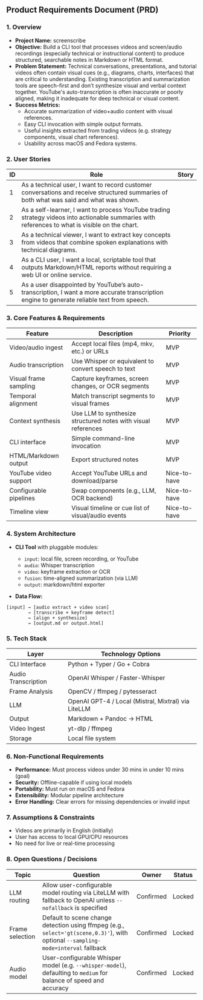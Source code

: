 ## Product Requirements Document (PRD)

### 1. Overview

- **Project Name:** screenscribe
- **Objective:** Build a CLI tool that processes videos and screen/audio recordings (especially technical or instructional content) to produce structured, searchable notes in Markdown or HTML format.
- **Problem Statement:** Technical conversations, presentations, and tutorial videos often contain visual cues (e.g., diagrams, charts, interfaces) that are critical to understanding. Existing transcription and summarization tools are speech-first and don’t synthesize visual and verbal context together. YouTube's auto-transcription is often inaccurate or poorly aligned, making it inadequate for deep technical or visual content.
- **Success Metrics:**
  - Accurate summarization of video+audio content with visual references.
  - Easy CLI invocation with simple output formats.
  - Useful insights extracted from trading videos (e.g. strategy components, visual chart references).
  - Usability across macOS and Fedora systems.

### 2. User Stories

| ID | Role                                                                                                                                            | Story |
| -- | ----------------------------------------------------------------------------------------------------------------------------------------------- | ----- |
| 1  | As a technical user, I want to record customer conversations and receive structured summaries of both what was said and what was shown.         |       |
| 2  | As a self-learner, I want to process YouTube trading strategy videos into actionable summaries with references to what is visible on the chart. |       |
| 3  | As a technical viewer, I want to extract key concepts from videos that combine spoken explanations with technical diagrams.                     |       |
| 4  | As a CLI user, I want a local, scriptable tool that outputs Markdown/HTML reports without requiring a web UI or online service.                 |       |
| 5  | As a user disappointed by YouTube’s auto-transcription, I want a more accurate transcription engine to generate reliable text from speech.      |       |

### 3. Core Features & Requirements

| Feature                | Description                                                   | Priority     |
| ---------------------- | ------------------------------------------------------------- | ------------ |
| Video/audio ingest     | Accept local files (mp4, mkv, etc.) or URLs                   | MVP          |
| Audio transcription    | Use Whisper or equivalent to convert speech to text           | MVP          |
| Visual frame sampling  | Capture keyframes, screen changes, or OCR segments            | MVP          |
| Temporal alignment     | Match transcript segments to visual frames                    | MVP          |
| Context synthesis      | Use LLM to synthesize structured notes with visual references | MVP          |
| CLI interface          | Simple command-line invocation                                | MVP          |
| HTML/Markdown output   | Export structured notes                                       | MVP          |
| YouTube video support  | Accept YouTube URLs and download/parse                        | Nice-to-have |
| Configurable pipelines | Swap components (e.g., LLM, OCR backend)                      | Nice-to-have |
| Timeline view          | Visual timeline or cue list of visual/audio events            | Nice-to-have |

### 4. System Architecture

- **CLI Tool** with pluggable modules:

  - `input`: local file, screen recording, or YouTube
  - `audio`: Whisper transcription
  - `video`: keyframe extraction or OCR
  - `fusion`: time-aligned summarization (via LLM)
  - `output`: markdown/html exporter

- **Data Flow:**

```
[input] → [audio extract + video scan] 
        → [transcribe + keyframe detect]
        → [align + synthesize]
        → [output.md or output.html]
```

### 5. Tech Stack

| Layer               | Technology Options                                  |
| ------------------- | --------------------------------------------------- |
| CLI Interface       | Python + Typer / Go + Cobra                         |
| Audio Transcription | OpenAI Whisper / Faster-Whisper                     |
| Frame Analysis      | OpenCV / ffmpeg / pytesseract                       |
| LLM                 | OpenAI GPT-4 / Local (Mistral, Mixtral) via LiteLLM |
| Output              | Markdown + Pandoc → HTML                            |
| Video Ingest        | yt-dlp / ffmpeg                                     |
| Storage             | Local file system                                   |

### 6. Non-Functional Requirements

- **Performance:** Must process videos under 30 mins in under 10 mins (goal)
- **Security:** Offline-capable if using local models
- **Portability:** Must run on macOS and Fedora
- **Extensibility:** Modular pipeline architecture
- **Error Handling:** Clear errors for missing dependencies or invalid input

### 7. Assumptions & Constraints

- Videos are primarily in English (initially)
- User has access to local GPU/CPU resources
- No need for live or real-time processing

### 8. Open Questions / Decisions

| Topic           | Question                                                                                                                           | Owner     | Status |
| --------------- | ---------------------------------------------------------------------------------------------------------------------------------- | --------- | ------ |
| LLM routing     | Allow user-configurable model routing via LiteLLM with fallback to OpenAI unless `--nofallback` is specified                       | Confirmed | Locked |
| Frame selection | Default to scene change detection using ffmpeg (e.g., `select='gt(scene,0.3)'`), with optional `--sampling-mode=interval` fallback | Confirmed | Locked |
| Audio model     | User-configurable Whisper model (e.g. `--whisper-model`), defaulting to `medium` for balance of speed and accuracy                 | Confirmed | Locked |

